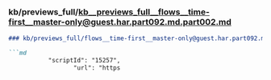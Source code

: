 ### kb/previews_full/kb__previews_full__flows__time-first__master-only@guest.har.part092.md.part002.md

```md
### kb/previews_full/flows__time-first__master-only@guest.har.part092.md (part 002)

```md
           "scriptId": "15257",
                  "url": "https
```

```

```
